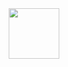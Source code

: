 <div id="header" align="center">
  <img src="[https://media.giphy.com/media/M9gbBd9nbDrOTu1Mqx/giphy.gif](https://media.giphy.com/media/v1.Y2lkPTc5MGI3NjExMjNhNDlkc2FscmdkZGF1a2l4b2VvaHdmOHYxMXBwZDk4OTBoMHNjeiZlcD12MV9naWZzX3NlYXJjaCZjdD1n/PncQ5smH1YMkmXCVIJ/giphy.gif)" width="100"/>
</div>
